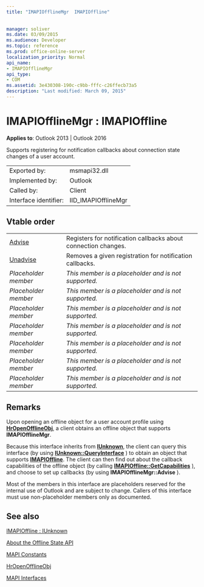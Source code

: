 ```yaml
---
title: "IMAPIOfflineMgr  IMAPIOffline"
 
 
manager: soliver
ms.date: 03/09/2015
ms.audience: Developer
ms.topic: reference
ms.prod: office-online-server
localization_priority: Normal
api_name:
- IMAPIOfflineMgr
api_type:
- COM
ms.assetid: 3e430308-190c-c9bb-fffc-c26ffecb73a5
description: "Last modified: March 09, 2015"
---
```


# IMAPIOfflineMgr : IMAPIOffline

  
  
**Applies to**: Outlook 2013 | Outlook 2016 
  
Supports registering for notification callbacks about connection state changes of a user account.
  
|||
|:-----|:-----|
|Exported by:  <br/> |msmapi32.dll  <br/> |
|Implemented by:  <br/> |Outlook  <br/> |
|Called by:  <br/> |Client  <br/> |
|Interface identifier:  <br/> |IID_IMAPIOfflineMgr  <br/> |
   
## Vtable order

|||
|:-----|:-----|
|[Advise](imapiofflinemgr-advise.md) <br/> |Registers for notification callbacks about connection changes.  <br/> |
|[Unadvise](imapiofflinemgr-unadvise.md) <br/> |Removes a given registration for notification callbacks.  <br/> |
| *Placeholder member*  <br/> | *This member is a placeholder and is not supported.*  <br/> |
| *Placeholder member*  <br/> | *This member is a placeholder and is not supported.*  <br/> |
| *Placeholder member*  <br/> | *This member is a placeholder and is not supported.*  <br/> |
| *Placeholder member*  <br/> | *This member is a placeholder and is not supported.*  <br/> |
| *Placeholder member*  <br/> | *This member is a placeholder and is not supported.*  <br/> |
| *Placeholder member*  <br/> | *This member is a placeholder and is not supported.*  <br/> |
| *Placeholder member*  <br/> | *This member is a placeholder and is not supported.*  <br/> |
   
## Remarks

Upon opening an offline object for a user account profile using **[HrOpenOfflineObj](hropenofflineobj.md)**, a client obtains an offline object that supports **IMAPIOfflineMgr**. 
  
Because this interface inherits from **[IUnknown](https://msdn.microsoft.com/library/ms680509%28v=VS.85%29.aspx)**, the client can query this interface (by using **[IUnknown::QueryInterface](https://msdn.microsoft.com/library/ms682521%28v=VS.85%29.aspx)** ) to obtain an object that supports **[IMAPIOffline](imapiofflineiunknown.md)**. The client can then find out about the callback capabilities of the offline object (by calling **[IMAPIOffline::GetCapabilities](imapioffline-getcapabilities.md)** ), and choose to set up callbacks (by using **IMAPIOfflineMgr::Advise** ). 
  
Most of the members in this interface are placeholders reserved for the internal use of Outlook and are subject to change. Callers of this interface must use non-placeholder members only as documented.
  
## See also



[IMAPIOffline : IUnknown](imapiofflineiunknown.md)


[About the Offline State API](about-the-offline-state-api.md)
  
[MAPI Constants](mapi-constants.md)
  
[HrOpenOfflineObj](hropenofflineobj.md)
  
[MAPI Interfaces](mapi-interfaces.md)

